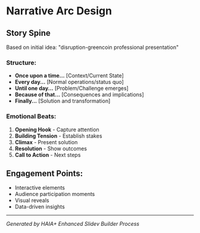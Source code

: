 # Narrative Arc Design
    
## Story Spine
Based on initial idea: "disruption-greencoin professional presentation"

### Structure:
- **Once upon a time...** [Context/Current State]
- **Every day...** [Normal operations/status quo]
- **Until one day...** [Problem/Challenge emerges]
- **Because of that...** [Consequences and implications]
- **Finally...** [Solution and transformation]

### Emotional Beats:
1. **Opening Hook** - Capture attention
2. **Building Tension** - Establish stakes
3. **Climax** - Present solution
4. **Resolution** - Show outcomes
5. **Call to Action** - Next steps

## Engagement Points:
- Interactive elements
- Audience participation moments
- Visual reveals
- Data-driven insights

---
*Generated by HAIA+ Enhanced Slidev Builder Process*
